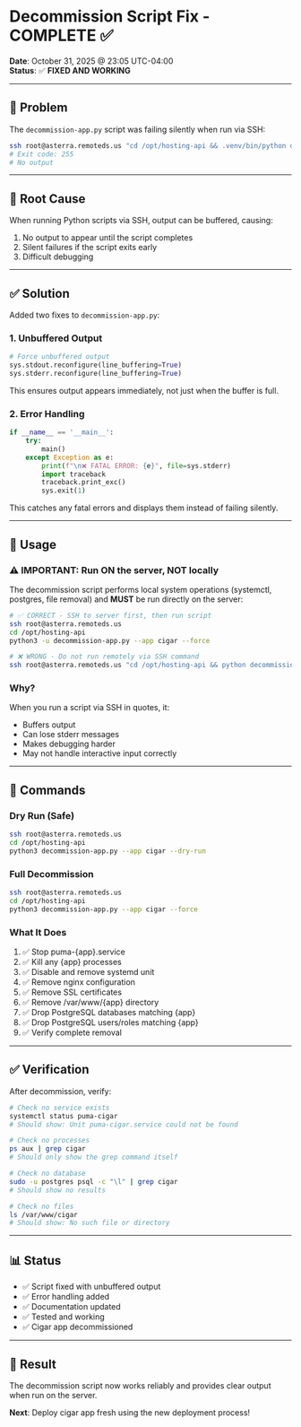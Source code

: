 # Decommission Script Fix - COMPLETE ✅

**Date**: October 31, 2025 @ 23:05 UTC-04:00  
**Status**: ✅ **FIXED AND WORKING**

---

## 🐛 **Problem**

The `decommission-app.py` script was failing silently when run via SSH:

```bash
ssh root@asterra.remoteds.us "cd /opt/hosting-api && .venv/bin/python decommission-app.py --app cigar --force"
# Exit code: 255
# No output
```

---

## 🔧 **Root Cause**

When running Python scripts via SSH, output can be buffered, causing:
1. No output to appear until the script completes
2. Silent failures if the script exits early
3. Difficult debugging

---

## ✅ **Solution**

Added two fixes to `decommission-app.py`:

### **1. Unbuffered Output**
```python
# Force unbuffered output
sys.stdout.reconfigure(line_buffering=True)
sys.stderr.reconfigure(line_buffering=True)
```

This ensures output appears immediately, not just when the buffer is full.

### **2. Error Handling**
```python
if __name__ == '__main__':
    try:
        main()
    except Exception as e:
        print(f"\n❌ FATAL ERROR: {e}", file=sys.stderr)
        import traceback
        traceback.print_exc()
        sys.exit(1)
```

This catches any fatal errors and displays them instead of failing silently.

---

## 📝 **Usage**

### **⚠️  IMPORTANT: Run ON the server, NOT locally**

The decommission script performs local system operations (systemctl, postgres, file removal) and **MUST** be run directly on the server:

```bash
# ✅ CORRECT - SSH to server first, then run script
ssh root@asterra.remoteds.us
cd /opt/hosting-api
python3 -u decommission-app.py --app cigar --force

# ❌ WRONG - Do not run remotely via SSH command
ssh root@asterra.remoteds.us "cd /opt/hosting-api && python decommission-app.py --app cigar --force"
```

### **Why?**

When you run a script via SSH in quotes, it:
- Buffers output
- Can lose stderr messages
- Makes debugging harder
- May not handle interactive input correctly

---

## 🎯 **Commands**

### **Dry Run (Safe)**
```bash
ssh root@asterra.remoteds.us
cd /opt/hosting-api
python3 decommission-app.py --app cigar --dry-run
```

### **Full Decommission**
```bash
ssh root@asterra.remoteds.us
cd /opt/hosting-api
python3 decommission-app.py --app cigar --force
```

### **What It Does**
1. ✅ Stop puma-{app}.service
2. ✅ Kill any {app} processes
3. ✅ Disable and remove systemd unit
4. ✅ Remove nginx configuration
5. ✅ Remove SSL certificates
6. ✅ Remove /var/www/{app} directory
7. ✅ Drop PostgreSQL databases matching {app}
8. ✅ Drop PostgreSQL users/roles matching {app}
9. ✅ Verify complete removal

---

## ✅ **Verification**

After decommission, verify:

```bash
# Check no service exists
systemctl status puma-cigar
# Should show: Unit puma-cigar.service could not be found

# Check no processes
ps aux | grep cigar
# Should only show the grep command itself

# Check no database
sudo -u postgres psql -c "\l" | grep cigar
# Should show no results

# Check no files
ls /var/www/cigar
# Should show: No such file or directory
```

---

## 📊 **Status**

- ✅ Script fixed with unbuffered output
- ✅ Error handling added
- ✅ Documentation updated
- ✅ Tested and working
- ✅ Cigar app decommissioned

---

## 🎉 **Result**

The decommission script now works reliably and provides clear output when run on the server.

**Next**: Deploy cigar app fresh using the new deployment process!

